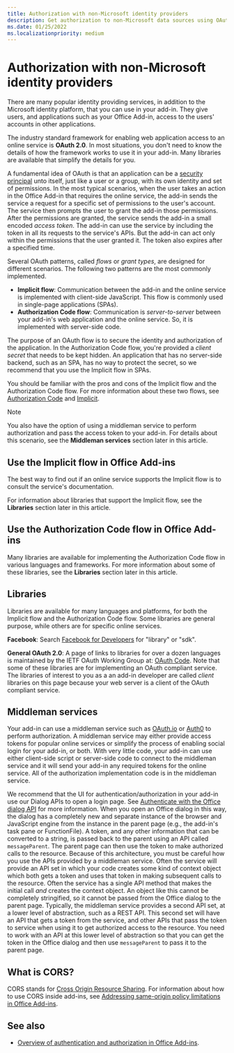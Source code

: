 ```yaml
---
title: Authorization with non-Microsoft identity providers
description: Get authorization to non-Microsoft data sources using OAuth 2.0 and the Authorization Code and Implicit flows.
ms.date: 01/25/2022
ms.localizationpriority: medium
---
```


# Authorization with non-Microsoft identity providers

There are many popular identity providing services, in addition to the Microsoft identity platform, that you can use in your add-in. They give users, and applications such as your Office Add-in, access to the users' accounts in other applications.

The industry standard framework for enabling web application access to an online service is **OAuth 2.0**. In most situations, you don't need to know the details of how the framework works to use it in your add-in. Many libraries are available that simplify the details for you.

A fundamental idea of OAuth is that an application can be a [security principal](/windows/security/identity-protection/access-control/security-principals) unto itself, just like a user or a group, with its own identity and set of permissions. In the most typical scenarios, when the user takes an action in the Office Add-in that requires the online service, the add-in sends the service a request for a specific set of permissions to the user's account. The service then prompts the user to grant the add-in those permissions. After the permissions are granted, the service sends the add-in a small encoded *access token*. The add-in can use the service by including the token in all its requests to the service's APIs. But the add-in can act only within the permissions that the user granted it. The token also expires after a specified time.

Several OAuth patterns, called *flows* or *grant types*, are designed for different scenarios. The following two patterns are the most commonly implemented.

- **Implicit flow**: Communication between the add-in and the online service is implemented with client-side JavaScript. This flow is commonly used in single-page applications (SPAs).
- **Authorization Code flow**: Communication is *server-to-server* between your add-in's web application and the online service. So, it is implemented with server-side code.

The purpose of an OAuth flow is to secure the identity and authorization of the application. In the Authorization Code flow, you're provided a *client secret* that needs to be kept hidden. An application that has no server-side backend, such as an SPA, has no way to protect the secret, so we recommend that you use the Implicit flow in SPAs.

You should be familiar with the pros and cons of the Implicit flow and the Authorization Code flow. For more information about these two flows, see [Authorization Code](https://tools.ietf.org/html/rfc6749#section-1.3.1) and [Implicit](https://tools.ietf.org/html/rfc6749#section-1.3.2).

> [!NOTE]
> You also have the option of using a middleman service to perform authorization and pass the access token to your add-in. For details about this scenario, see the **Middleman services** section later in this article.

## Use the Implicit flow in Office Add-ins

The best way to find out if an online service supports the Implicit flow is to consult the service's documentation.

For information about libraries that support the Implicit flow, see the **Libraries** section later in this article.

## Use the Authorization Code flow in Office Add-ins

Many libraries are available for implementing the Authorization Code flow in various languages and frameworks. For more information about some of these libraries, see the **Libraries** section later in this article.

## Libraries

Libraries are available for many languages and platforms, for both the Implicit flow and the Authorization Code flow. Some libraries are general purpose, while others are for specific online services.

**Facebook**: Search [Facebook for Developers](https://developers.facebook.com) for "library" or "sdk".

**General OAuth 2.0**: A page of links to libraries for over a dozen languages is maintained by the IETF OAuth Working Group at: [OAuth Code](https://oauth.net/code/). Note that some of these libraries are for implementing an OAuth compliant service. The libraries of interest to you as a an add-in developer are called *client* libraries on this page because your web server is a client of the OAuth compliant service.

## Middleman services

Your add-in can use a middleman service such as [OAuth.io](https://oauth.io) or [Auth0](https://auth0.com) to perform authorization. A middleman service may either provide access tokens for popular online services or simplify the process of enabling social login for your add-in, or both. With very little code, your add-in can use either client-side script or server-side code to connect to the middleman service and it will send your add-in any required tokens for the online service. All of the authorization implementation code is in the middleman service.

We recommend that the UI for authentication/authorization in your add-in use our Dialog APIs to open a login page. See [Authenticate with the Office dialog API](auth-with-office-dialog-api.md) for more information. When you open an Office dialog in this way, the dialog has a completely new and separate instance of the browser and JavaScript engine from the instance in the parent page (e.g., the add-in's task pane or FunctionFile). A token, and any other information that can be converted to a string, is passed back to the parent using an API called `messageParent`. The parent page can then use the token to make authorized calls to the resource. Because of this architecture, you must be careful how you use the APIs provided by a middleman service. Often the service will provide an API set in which your code creates some kind of context object which both gets a token and uses that token in making subsequent calls to the resource. Often the service has a single API method that makes the initial call *and* creates the context object. An object like this cannot be completely stringified, so it cannot be passed from the Office dialog to the parent page. Typically, the middleman service provides a second API set, at a lower level of abstraction, such as a REST API. This second set will have an API that gets a token from the service, and other APIs that pass the token to service when using it to get authorized access to the resource. You need to work with an API at this lower level of abstraction so that you can get the token in the Office dialog and then use `messageParent` to pass it to the parent page.

## What is CORS?

CORS stands for [Cross Origin Resource Sharing](https://developer.mozilla.org/docs/Web/HTTP/Access_control_CORS). For information about how to use CORS inside add-ins, see [Addressing same-origin policy limitations in Office Add-ins](addressing-same-origin-policy-limitations.md).

## See also

- [Overview of authentication and authorization in Office Add-ins](overview-authn-authz.md).
